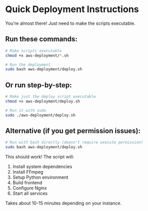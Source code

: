 # Quick Deployment Instructions

You're almost there! Just need to make the scripts executable.

## Run these commands:

```bash
# Make scripts executable
chmod +x aws-deployment/*.sh

# Run the deployment
sudo bash aws-deployment/deploy.sh
```

## Or run step-by-step:

```bash
# Make just the deploy script executable
chmod +x aws-deployment/deploy.sh

# Run it with sudo
sudo ./aws-deployment/deploy.sh
```

## Alternative (if you get permission issues):

```bash
# Run with bash directly (doesn't require execute permission)
sudo bash aws-deployment/deploy.sh
```

This should work! The script will:
1. Install system dependencies
2. Install FFmpeg
3. Setup Python environment
4. Build frontend
5. Configure Nginx
6. Start all services

Takes about 10-15 minutes depending on your instance.

